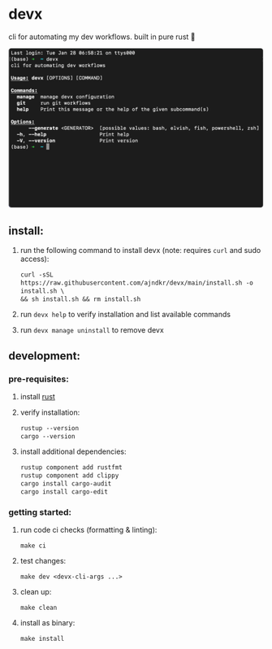 # devx

cli for automating my dev workflows. built in pure rust 🦀

<img src="assets/cli-img.png" alt="devx" width="500" style="border: 1px solid grey; border-radius: 5px;">

## install:

1.  run the following command to install devx (note: requires `curl` and sudo access):

    ```shell
    curl -sSL https://raw.githubusercontent.com/ajndkr/devx/main/install.sh -o install.sh \
    && sh install.sh && rm install.sh
    ```

2.  run `devx help` to verify installation and list available commands

3.  run `devx manage uninstall` to remove devx

## development:

### pre-requisites:

1.  install [rust](https://www.rust-lang.org/tools/install)

2.  verify installation:

    ```shell
    rustup --version
    cargo --version
    ```

3.  install additional dependencies:

    ```shell
    rustup component add rustfmt
    rustup component add clippy
    cargo install cargo-audit
    cargo install cargo-edit
    ```

### getting started:

1.  run code ci checks (formatting & linting):

    ```shell
    make ci
    ```

2.  test changes:

    ```shell
    make dev <devx-cli-args ...>
    ```

3.  clean up:

    ```shell
    make clean
    ```

4.  install as binary:

    ```shell
    make install
    ```
